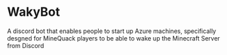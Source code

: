 # WakyBot
A discord bot that enables people to start up Azure machines, specifically desgned for MineQuack players to be able to wake up the Minecraft Server from Discord

